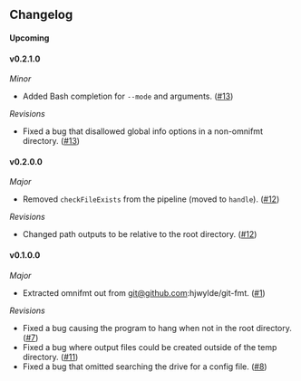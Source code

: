 ## Changelog

#### Upcoming

#### v0.2.1.0

*Minor*

* Added Bash completion for `--mode` and arguments. ([#13](https://github.com/hjwylde/omnifmt/issues/13))

*Revisions*

* Fixed a bug that disallowed global info options in a non-omnifmt directory. ([#13](https://github.com/hjwylde/omnifmt/issues/13))

#### v0.2.0.0

*Major*

* Removed `checkFileExists` from the pipeline (moved to `handle`). ([#12](https://github.com/hjwylde/omnifmt/issues/12))

*Revisions*

* Changed path outputs to be relative to the root directory. ([#12](https://github.com/hjwylde/omnifmt/issues/12))

#### v0.1.0.0

*Major*

* Extracted omnifmt out from git@github.com:hjwylde/git-fmt. ([#1](https://github.com/hjwylde/omnifmt/issues/1))

*Revisions*

* Fixed a bug causing the program to hang when not in the root directory. ([#7](https://github.com/hjwylde/omnifmt/issues/7))
* Fixed a bug where output files could be created outside of the temp directory. ([#11](https://github.com/hjwylde/omnifmt/issues/11))
* Fixed a bug that omitted searching the drive for a config file. ([#8](https://github.com/hjwylde/omnifmt/issues/8))

